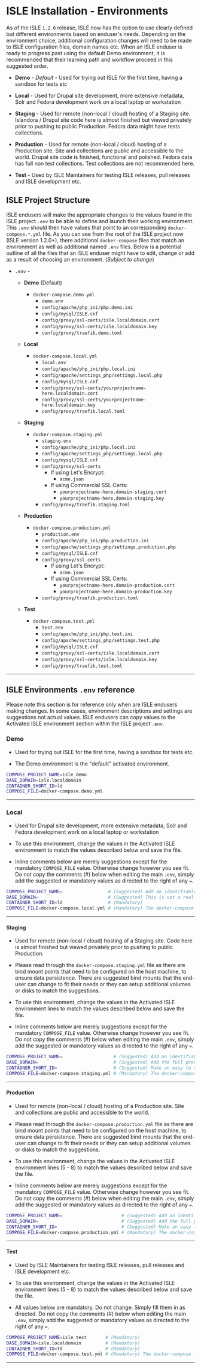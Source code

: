 # ISLE Installation - Environments

As of the ISLE `1.2.0` release, ISLE now has the option to use clearly defined but different environments based on enduser's needs. Depending on the environment choice, additional configuration changes will need to be made to ISLE configuration files, domain names etc. When an ISLE enduser is ready to progress past using the default Demo environment, it is recommended that their learning path and workflow proceed in this suggested order.

* **Demo** - *Default* - Used for trying out ISLE for the first time, having a sandbox for tests etc

* **Local** - Used for Drupal site development, more extensive metadata, Solr and Fedora development work on a local laptop or workstation

* **Staging** - Used for remote (non-local / cloud) hosting of a Staging site. Islandora / Drupal site code here is almost finished but viewed privately prior to pushing to public Production. Fedora data might have tests collections.

* **Production** - Used for remote (non-local / cloud) hosting of a Production site. Site and collections are public and accessible to the world. Drupal site code is finished, functional and polished. Fedora data has full non test collections. Test collections are not recommended here.

* **Test** - Used by ISLE Maintainers for testing ISLE releases, pull releases and ISLE development etc.

## ISLE Project Structure

ISLE endusers will make the appropriate changes to the values found in the ISLE project `.env` to be able to define and launch their working environment. This `.env` should then have values that point to an corresponding `docker-compose.*.yml` file. As you can see from the root of the ISLE project now (ISLE version 1.2.0+), there additional `docker-compose` files that match an environment as well as additional named `.env` files. Below is a potential outline of all the files that an ISLE enduser might have to edit, change or add as a result of choosing an environment. (_Subject to change_)

* `.env` - 
  
  * **Demo** (Default)
    * `docker-compose.demo.yml`
      * `demo.env`
      * `config/apache/php_ini/php.demo.ini`
      * `config/mysql/ISLE.cnf`
      * `config/proxy/ssl-certs/isle.localdomain.cert`
      * `config/proxy/ssl-certs/isle.localdomain.key`
      * `config/proxy/traefik.demo.toml`
  
  * **Local** 
    * `docker-compose.local.yml`
      * `local.env`
      * `config/apache/php_ini/php.local.ini`
      * `config/apache/settings_php/settings.local.php`
      * `config/mysql/ISLE.cnf`
      * `config/proxy/ssl-certs/yourprojectname-here.localdomain.cert`
      * `config/proxy/ssl-certs/yourprojectname-here.localdomain.key`
      * `config/proxy/traefik.local.toml`
  
  * **Staging**
    * `docker-compose.staging.yml`
      * `staging.env`
      * `config/apache/php_ini/php.local.ini`
      * `config/apache/settings_php/settings.local.php`
      * `config/mysql/ISLE.cnf`
      * `config/proxy/ssl-certs`
        * If using Let's Encrypt:
           * `acme.json`
        * If using Commercial SSL Certs:
           * `yourprojectname-here.domain-staging.cert`
           * `yourprojectname-here.domain-staging.key`
      * `config/proxy/traefik.staging.toml`

  * **Production**
    * `docker-compose.production.yml`
      * `production.env`
      * `config/apache/php_ini/php.production.ini`
      * `config/apache/settings_php/settings.production.php`
      * `config/mysql/ISLE.cnf`
      * `config/proxy/ssl-certs`
        * If using Let's Encrypt:
           * `acme.json`
        * If using Commercial SSL Certs:
           * `yourprojectname-here.domain-production.cert`
           * `yourprojectname-here.domain-production.key`
      * `config/proxy/traefik.production.toml`

  * **Test**
    * `docker-compose.test.yml`
      * `test.env`
      * `config/apache/php_ini/php.test.ini`
      * `config/apache/settings_php/settings.test.php`
      * `config/mysql/ISLE.cnf`
      * `config/proxy/ssl-certs/isle.localdomain.cert`
      * `config/proxy/ssl-certs/isle.localdomain.key`
      * `config/proxy/traefik.test.toml`

---

## ISLE Environments `.env` reference

Please note this section is for reference only when are ISLE endusers making changes. In some cases, environment descriptions and settings are suggestions not actual values. ISLE endusers can copy values to the Activated ISLE environment section within the ISLE project `.env`.

### Demo

* Used for trying out ISLE for the first time, having a sandbox for tests etc.

* The Demo environment is the "default" activated environment.

```bash
COMPOSE_PROJECT_NAME=isle_demo
BASE_DOMAIN=isle.localdomain
CONTAINER_SHORT_ID=ld
COMPOSE_FILE=docker-compose.demo.yml
```

---

### Local

* Used for Drupal site development, more extensive metadata, Solr and Fedora development work on a local laptop or workstation

* To use this environment, change the values in the Activated ISLE environment to match the values described below and save the file.

* Inline comments below are merely suggestions except for the mandatory `COMPOSE_FILE` value. Otherwise change however you see fit. Do not copy the comments (#) below when editing the main `.env`, simply add the suggested or mandatory values as directed to the right of any `=`.

```bash
COMPOSE_PROJECT_NAME=                 # (Suggested) Add an identifiable project or institutional name plus environment e.g. acme_digital_local
BASE_DOMAIN=                          # (Suggested) This is not a real domain and can be anything, so add your institution name only e.g. acme.localdomain
CONTAINER_SHORT_ID=ld                 # (Mandatory)
COMPOSE_FILE=docker-compose.local.yml # (Mandatory) The docker-compose file used for configuring and launching the Local environment.
```

---

#### Staging

* Used for remote (non-local / cloud) hosting of a Staging site. Code here is almost finished but viewed privately prior to pushing to public Production.

* Please read through the `docker-compose.staging.yml` file as there are bind mount points that need to be configured on the host machine, to ensure data persistence. There are suggested bind mounts that the end-user can change to fit their needs or they can setup additional volumes or disks to match the suggestions.

* To use this environment, change the values in the Activated ISLE environment lines to match the values described below and save the file.

* Inline comments below are merely suggestions except for the mandatory `COMPOSE_FILE` value. Otherwise change however you see fit. Do not copy the comments (#) below when editing the main `.env`, simply add the suggested or mandatory values as directed to the right of any `=`.

```bash
COMPOSE_PROJECT_NAME=                   # (Suggested) Add an identifiable project or institutional name plus environment e.g. acme_digital_stage
BASE_DOMAIN=                            # (Suggested) Add the full production domain here e.g. digital-staging.institution.edu
CONTAINER_SHORT_ID=                     # (Suggested) Make an easy to read acronym from the letters of your institution and collection names plus environment e.g. (acme digitalcollections staging) is acdcs
COMPOSE_FILE=docker-compose.staging.yml # (Mandatory) The docker-compose file used for configuring and launching the Staging environment.
```

---

#### Production

* Used for remote (non-local / cloud) hosting of a Production site. Site and collections are public and accessible to the world.

* Please read through the `docker-compose.production.yml` file as there are bind mount points that need to be configured on the host machine, to ensure data persistence. There are suggested bind mounts that the end-user can change to fit their needs or they can setup additional volumes or disks to match the suggestions.

* To use this environment, change the values in the Activated ISLE environment lines (5 - 8) to match the values described below and save the file.

* Inline comments below are merely suggestions except for the mandatory `COMPOSE_FILE` value. Otherwise change however you see fit. Do not copy the comments (#) below when editing the main `.env`, simply add the suggested or mandatory values as directed to the right of any `=`.

```bash
COMPOSE_PROJECT_NAME=                      # (Suggested) Add an identifiable project or institutional name plus environment e.g. acme_digital_prod
BASE_DOMAIN=                               # (Suggested) Add the full production domain here e.g. digital.institution.edu
CONTAINER_SHORT_ID=                        # (Suggested) Make an easy to read acronym from the letters of your institution and collection names plus environment e.g. (acme digitalcollections prod) is acdcp
COMPOSE_FILE=docker-compose.production.yml # (Mandatory) The docker-compose file used for configuring and launching the Production environment.
```

---

#### Test

* Used by ISLE Maintainers for testing ISLE releases, pull releases and ISLE development etc.

* To use this environment, change the values in the Activated ISLE environment lines (5 - 8) to match the values described below and save the file.

* All values below are mandatory. Do not change. Simply fill them in as directed. Do not copy the comments (#) below when editing the main `.env`, simply add the suggested or mandatory values as directed to the right of any `=`.

```bash
COMPOSE_PROJECT_NAME=isle_test       # (Mandatory)
BASE_DOMAIN=isle.localdomain         # (Mandatory)
CONTAINER_SHORT_ID=td                # (Mandatory)
COMPOSE_FILE=docker-compose.test.yml # (Mandatory) The docker-compose file used for configuring and launching the Test environment.
```

---
